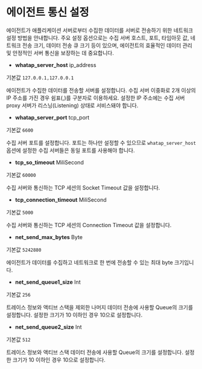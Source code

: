 에이전트 통신 설정
==========

에이전트가 애플리케이션 서버로부터 수집한 데이터를 서버로 전송하기 위한 네트워크 설정 방법을 안내합니다. 주요 설정 옵션으로는 수집 서버 호스트, 포트, 타임아웃 값, 네트워크 전송 크기, 데이터 전송 큐 크기 등이 있으며, 에이전트의 효율적인 데이터 관리 및 안정적인 서버 통신을 보장하는 데 중요합니다.

* **whatap\_server\_host** ip\_address

기본값 `127.0.0.1,127.0.0.1`

에이전트가 수집한 데이터를 전송할 서버를 설정합니다. 수집 서버 이중화로 2개 이상의 IP 주소를 가진 경우 쉼표(,)를 구분자로 이용하세요. 설정한 IP 주소에는 수집 서버 proxy 서버가 리스닝(Listening) 상태로 서비스돼야 합니다.
* **whatap\_server\_port** tcp\_port

기본값 `6600`

수집 서버 포트를 설정합니다. 포트는 하나만 설정할 수 있으므로 `whatap_server_host` 옵션에 설정한 수집 서버들은 동일 포트를 사용해야 합니다.
* **tcp\_so\_timeout** MiliSecond

기본값 `60000`

수집 서버와 통신하는 TCP 세션의 Socket Timeout 값을 설정합니다.
* **tcp\_connection\_timeout** MiliSecond

기본값 `5000`

수집 서버와 통신하는 TCP 세션의 Connection Timeout 값을 설정합니다.
* **net\_send\_max\_bytes** Byte

기본값 `5242880`

에이전트가 데이터를 수집하고 네트워크로 한 번에 전송할 수 있는 최대 byte 크기입니다.
* **net\_send\_queue1\_size** Int

기본값 `256`

트레이스 정보와 액티브 스택을 제외한 나머지 데이터 전송에 사용할 Queue의 크기를 설정합니다. 설정한 크기가 10 이하인 경우 10으로 설정합니다.
* **net\_send\_queue2\_size** Int

기본값 `512`

트레이스 정보와 액티브 스택 데이터 전송에 사용할 Queue의 크기를 설정합니다. 설정한 크기가 10 이하인 경우 10으로 설정합니다.
